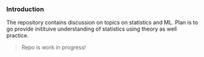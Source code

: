 ### Introduction

The repository contains discussion on topics on statistics and ML. Plan is to go provide initituive understanding of 
statistics using theory as well practice.

> Repo is work in progress!